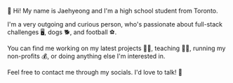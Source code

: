 👋 Hi! My name is Jaehyeong and I'm a high school student from Toronto.


I'm a very outgoing and curious person, who's passionate about full-stack challenges 🖥️, dogs 🐕, and football ⚽.

You can find me working on my latest projects 👨‍💻, teaching 👨‍🏫, running my non-profits 💰, or doing anything else I'm interested in.

Feel free to contact me through my socials. I'd love to talk! 💬


<!--
**JaehyeongPark06/JaehyeongPark06** is a ✨ _special_ ✨ repository because its `README.md` (this file) appears on your GitHub profile.

Here are some ideas to get you started:

- 🔭 I’m currently working on ...
- 🌱 I’m currently learning ...
- 👯 I’m looking to collaborate on ...
- 🤔 I’m looking for help with ...
- 💬 Ask me about ...
- 📫 How to reach me: ...
- 😄 Pronouns: ...
- ⚡ Fun fact: ...
-->
